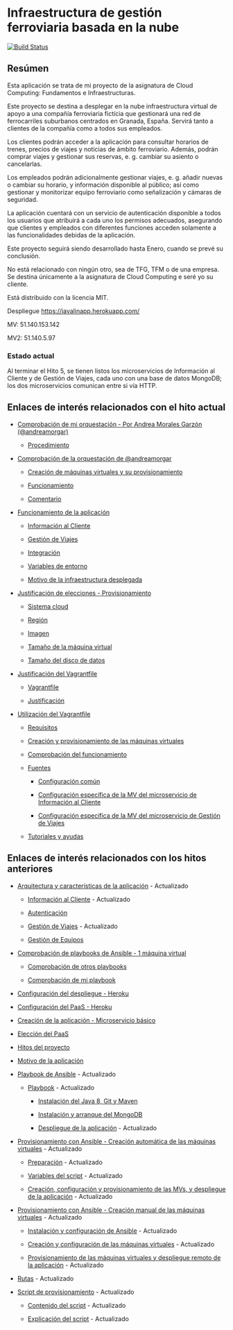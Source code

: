 # Infraestructura de gestión ferroviaria basada en la nube

[![Build Status](https://travis-ci.com/migueldgoncalves/CCproj_1819.svg?branch=master)](https://travis-ci.com/migueldgoncalves/CCproj_1819)

## Resúmen

Esta aplicación se trata de mi proyecto de la asignatura de Cloud Computing: Fundamentos e Infraestructuras.

Este proyecto se destina a desplegar en la nube infraestructura virtual de apoyo a una compañía ferroviaria fictícia que gestionará una red de ferrocarriles suburbanos centrados en Granada, España. Servirá tanto a clientes de la compañía como a todos sus empleados.

Los clientes podrán acceder a la aplicación para consultar horarios de trenes, precios de viajes y noticias de ámbito ferroviario. Además, podrán comprar viajes y gestionar sus reservas, e. g. cambiar su asiento o cancelarlas.

Los empleados podrán adicionalmente gestionar viajes, e. g. añadir nuevas o cambiar su horario, y información disponible al público; así como gestionar y monitorizar equipo ferroviario como señalización y cámaras de seguridad.

La aplicación cuentará con un servicio de autenticación disponible a todos los usuarios que atribuirá a cada uno los permisos adecuados, asegurando que clientes y empleados con diferentes funciones acceden solamente a las funcionalidades debidas de la aplicación.

Este proyecto seguirá siendo desarrollado hasta Enero, cuando se prevé su conclusión.

No está relacionado con ningún otro, sea de TFG, TFM o de una empresa. Se destina únicamente a la asignatura de Cloud Computing e seré yo su cliente.

Está distribuido con la licencia MIT.

Despliegue https://javalinapp.herokuapp.com/

MV: 51.140.153.142

MV2: 51.140.5.97

### Estado actual

Al terminar el Hito 5, se tienen listos los microservicios de Información al Cliente y de Gestión de Viajes, cada uno con una base de datos MongoDB; los dos microservicios comunican entre si vía HTTP.

## Enlaces de interés relacionados con el hito actual

* [Comprobación de mi orquestación - Por Andrea Morales Garzón (@andreamorgar)](https://github.com/migueldgoncalves/CCproj_1819/blob/master/docs/Comprobacion_Hito5/comprobacion_provisionamiento_AndreaMorales.md)

  * [Procedimiento](https://github.com/migueldgoncalves/CCproj_1819/blob/master/docs/Comprobacion_Hito5/comprobacion_provisionamiento_AndreaMorales.md#prueba-de-orquestaci%C3%B3n-de-m%C3%A1quinas-virtuales)
  
* [Comprobación de la orquestación de @andreamorgar](https://github.com/migueldgoncalves/CCproj_1819/blob/master/docs/Comprobacion_Hito5/comprobacion_provisionamiento_MiguelGoncalves.md)

  * [Creación de máquinas virtuales y su provisionamiento](https://github.com/migueldgoncalves/CCproj_1819/blob/master/docs/Comprobacion_Hito5/comprobacion_provisionamiento_MiguelGoncalves.md#creaci%C3%B3n-de-m%C3%A1quinas-virtuales-y-su-provisionamiento)
  
  * [Funcionamiento](https://github.com/migueldgoncalves/CCproj_1819/blob/master/docs/Comprobacion_Hito5/comprobacion_provisionamiento_MiguelGoncalves.md#funcionamiento)
  
  * [Comentario](https://github.com/migueldgoncalves/CCproj_1819/blob/master/docs/Comprobacion_Hito5/comprobacion_provisionamiento_MiguelGoncalves.md#comentario)

* [Funcionamiento de la aplicación](https://github.com/migueldgoncalves/CCproj_1819/blob/master/docs/funcionamiento.md)

  * [Información al Cliente](https://github.com/migueldgoncalves/CCproj_1819/blob/master/docs/funcionamiento.md#informaci%C3%B3n-al-cliente)
  
  * [Gestión de Viajes](https://github.com/migueldgoncalves/CCproj_1819/blob/master/docs/funcionamiento.md#gesti%C3%B3n-de-viajes)
  
  * [Integración](https://github.com/migueldgoncalves/CCproj_1819/blob/master/docs/funcionamiento.md#integraci%C3%B3n)
  
  * [Variables de entorno](https://github.com/migueldgoncalves/CCproj_1819/blob/master/docs/funcionamiento.md#variables-de-entorno)
  
  * [Motivo de la infraestructura desplegada](https://github.com/migueldgoncalves/CCproj_1819/blob/master/docs/funcionamiento.md#motivo-de-la-infraestructura-desplegada)
  
* [Justificación de elecciones - Provisionamiento](https://github.com/migueldgoncalves/CCproj_1819/blob/master/docs/justificacion_hito4.md)

  * [Sistema cloud](https://github.com/migueldgoncalves/CCproj_1819/blob/master/docs/justificacion_hito4.md#sistema-cloud)
  
  * [Región](https://github.com/migueldgoncalves/CCproj_1819/blob/master/docs/justificacion_hito4.md#regi%C3%B3n)
  
  * [Imagen](https://github.com/migueldgoncalves/CCproj_1819/blob/master/docs/justificacion_hito4.md#imagen)
  
  * [Tamaño de la máquina virtual](https://github.com/migueldgoncalves/CCproj_1819/blob/master/docs/justificacion_hito4.md#tama%C3%B1o-de-la-m%C3%A1quina-virtual)
  
  * [Tamaño del disco de datos](https://github.com/migueldgoncalves/CCproj_1819/blob/master/docs/justificacion_hito4.md#tama%C3%B1o-del-disco-de-datos)
  
* [Justificación del Vagrantfile](https://github.com/migueldgoncalves/CCproj_1819/blob/master/docs/vagrant_justificacion.md)

  * [Vagrantfile](https://github.com/migueldgoncalves/CCproj_1819/blob/master/docs/vagrant_justificacion.md#vagrantfile)
  
  * [Justificación](https://github.com/migueldgoncalves/CCproj_1819/blob/master/docs/vagrant_justificacion.md#justificaci%C3%B3n)
  
* [Utilización del Vagrantfile](https://github.com/migueldgoncalves/CCproj_1819/blob/master/docs/vagrantfile_funcionamiento.md)

  * [Requisitos](https://github.com/migueldgoncalves/CCproj_1819/blob/master/docs/vagrantfile_funcionamiento.md#requisitos)
  
  * [Creación y provisionamiento de las máquinas virtuales](https://github.com/migueldgoncalves/CCproj_1819/blob/master/docs/vagrantfile_funcionamiento.md#creaci%C3%B3n-y-provisionamiento-de-las-m%C3%A1quinas-virtuales)
  
  * [Comprobación del funcionamiento](https://github.com/migueldgoncalves/CCproj_1819/blob/master/docs/vagrantfile_funcionamiento.md#comprobaci%C3%B3n-del-funcionamiento)
  
  * [Fuentes](https://github.com/migueldgoncalves/CCproj_1819/blob/master/docs/vagrantfile_funcionamiento.md#fuentes)
  
    * [Configuración común](https://github.com/migueldgoncalves/CCproj_1819/blob/master/docs/vagrant_justificacion.md#configuraci%C3%B3n-com%C3%BAn)
    
    * [Configuración específica de la MV del microservicio de Información al Cliente](https://github.com/migueldgoncalves/CCproj_1819/blob/master/docs/vagrant_justificacion.md#configuraci%C3%B3n-espec%C3%ADfica-de-la-mv-del-microservicio-de-informaci%C3%B3n-al-cliente)
    
    * [Configuración específica de la MV del microservicio de Gestión de Viajes](https://github.com/migueldgoncalves/CCproj_1819/blob/master/docs/vagrant_justificacion.md#configuraci%C3%B3n-espec%C3%ADfica-de-la-mv-del-microservicio-de-gesti%C3%B3n-de-viajes)
    
  * [Tutoriales y ayudas](https://github.com/migueldgoncalves/CCproj_1819/blob/master/docs/vagrant_justificacion.md#tutoriales-y-ayudas)

## Enlaces de interés relacionados con los hitos anteriores

* [Arquitectura y características de la aplicación](https://github.com/migueldgoncalves/CCproj_1819/blob/master/docs/arquitectura.md) - Actualizado
    
  * [Información al Cliente](https://github.com/migueldgoncalves/CCproj_1819/blob/master/docs/arquitectura.md#informaci%C3%B3n-al-cliente) - Actualizado
  
  * [Autenticación](https://github.com/migueldgoncalves/CCproj_1819/blob/master/docs/arquitectura.md#autenticaci%C3%B3n)
  
  * [Gestión de Viajes](https://github.com/migueldgoncalves/CCproj_1819/blob/master/docs/arquitectura.md#gesti%C3%B3n-de-viajes) - Actualizado
  
  * [Gestión de Equipos](https://github.com/migueldgoncalves/CCproj_1819/blob/master/docs/arquitectura.md#gesti%C3%B3n-de-equipos)

* [Comprobación de playbooks de Ansible - 1 máquina virtual](https://github.com/migueldgoncalves/CCproj_1819/blob/master/docs/comprobacion.md)

  * [Comprobación de otros playbooks](https://github.com/migueldgoncalves/CCproj_1819/blob/master/docs/comprobacion.md#comprobaci%C3%B3n-de-otros-playbooks)
  
  * [Comprobación de mi playbook](https://github.com/migueldgoncalves/CCproj_1819/blob/master/docs/comprobacion.md#comprobaci%C3%B3n-de-mi-playbook)

* [Configuración del despliegue - Heroku](https://github.com/migueldgoncalves/CCproj_1819/blob/master/docs/despliegue_PaaS.md)

* [Configuración del PaaS - Heroku](https://github.com/migueldgoncalves/CCproj_1819/blob/master/docs/PaaS_configuracion.md)

* [Creación de la aplicación - Microservicio básico](https://github.com/migueldgoncalves/CCproj_1819/blob/master/docs/creacion_aplicacion.md)

* [Elección del PaaS](https://github.com/migueldgoncalves/CCproj_1819/blob/master/docs/PaaS_eleccion.md)

* [Hitos del proyecto](https://github.com/migueldgoncalves/CCproj_1819/blob/master/docs/hitos.md)

* [Motivo de la aplicación](https://github.com/migueldgoncalves/CCproj_1819/blob/master/docs/motivo.md)

* [Playbook de Ansible](https://github.com/migueldgoncalves/CCproj_1819/blob/master/docs/playbook.md) - Actualizado

  * [Playbook](https://github.com/migueldgoncalves/CCproj_1819/blob/master/docs/playbook.md#playbook) - Actualizado
  
    * [Instalación del Java 8, Git y Maven](https://github.com/migueldgoncalves/CCproj_1819/blob/master/docs/playbook.md#instalaci%C3%B3n-del-java-8-git-y-maven)
    
    * [Instalación y arranque del MongoDB](https://github.com/migueldgoncalves/CCproj_1819/blob/master/docs/playbook.md#instalaci%C3%B3n-y-arranque-del-mongodb)
    
    * [Despliegue de la aplicación](https://github.com/migueldgoncalves/CCproj_1819/blob/master/docs/playbook.md#despliegue-de-la-aplicaci%C3%B3n) - Actualizado

* [Provisionamiento con Ansible - Creación automática de las máquinas virtuales](https://github.com/migueldgoncalves/CCproj_1819/blob/master/docs/provisionamiento_auto.md) - Actualizado

  * [Preparación](https://github.com/migueldgoncalves/CCproj_1819/blob/master/docs/provisionamiento_auto.md#preparaci%C3%B3n) - Actualizado
  
  * [Variables del script](https://github.com/migueldgoncalves/CCproj_1819/blob/master/docs/provisionamiento_auto.md#variables-del-script) - Actualizado
  
  * [Creación, configuración y provisionamiento de las MVs, y despliegue de la aplicación](https://github.com/migueldgoncalves/CCproj_1819/blob/master/docs/provisionamiento_auto.md#creaci%C3%B3n-configuraci%C3%B3n-y-provisionamiento-de-la-mv-y-despliegue-de-la-aplicaci%C3%B3n) - Actualizado

* [Provisionamiento con Ansible - Creación manual de las máquinas virtuales](https://github.com/migueldgoncalves/CCproj_1819/blob/master/docs/provisionamiento_manual.md) - Actualizado

  * [Instalación y configuración de Ansible](https://github.com/migueldgoncalves/CCproj_1819/blob/master/docs/provisionamiento_manual.md#instalaci%C3%B3n-y-configuraci%C3%B3n-de-ansible) - Actualizado
  
  * [Creación y configuración de las máquinas virtuales](https://github.com/migueldgoncalves/CCproj_1819/blob/master/docs/provisionamiento_manual.md#creaci%C3%B3n-y-configuraci%C3%B3n-de-las-m%C3%A1quinas-virtuales) - Actualizado
  
  * [Provisionamiento de las máquinas virtuales y despliegue remoto de la aplicación](https://github.com/migueldgoncalves/CCproj_1819/blob/master/docs/provisionamiento_manual.md#provisionamiento-de-las-m%C3%A1quinas-virtuales-y-despliegue-remoto-de-la-aplicaci%C3%B3n) - Actualizado

* [Rutas](https://github.com/migueldgoncalves/CCproj_1819/blob/master/docs/rutas.md) - Actualizado

* [Script de provisionamiento](https://github.com/migueldgoncalves/CCproj_1819/blob/master/docs/script_azure_cli.md) - Actualizado

  * [Contenido del script](https://github.com/migueldgoncalves/CCproj_1819/blob/master/docs/script_azure_cli.md#contenido-del-script) - Actualizado
  
  * [Explicación del script](https://github.com/migueldgoncalves/CCproj_1819/blob/master/docs/script_azure_cli.md#explicaci%C3%B3n-del-script) - Actualizado